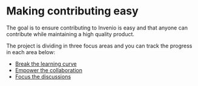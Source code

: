 # Making contributing easy

The goal is to ensure contributing to Invenio is easy and that anyone can
contribute while maintaining a high quality product.

The project is dividing in three focus areas and you can track the progress in
each area below:

- [Break the learning curve](https://github.com/inveniosoftware/opensource/projects/1)
- [Empower the collaboration](https://github.com/inveniosoftware/opensource/projects/2)
- [Focus the discussions](https://github.com/inveniosoftware/opensource/projects/3)
